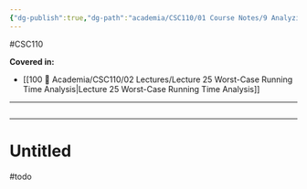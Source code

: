 ```yaml
---
{"dg-publish":true,"dg-path":"academia/CSC110/01 Course Notes/9 Analyzing Algorithm Running Time/9.8 Worst-Case Running Time Analysis.md","permalink":"/academia/csc-110/01-course-notes/9-analyzing-algorithm-running-time/9-8-worst-case-running-time-analysis/","created":"2023-11-17T18:07:42.466-05:00","updated":"2023-11-18T21:38:47.267-05:00"}
---
```


#CSC110 

**Covered in:**
- [[100 📒 Academia/CSC110/02 Lectures/Lecture 25 Worst-Case Running Time Analysis\|Lecture 25 Worst-Case Running Time Analysis]]
---
```table-of-contents
```
---
# Untitled

#todo